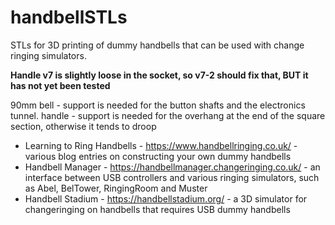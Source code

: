 # handbellSTLs

STLs for 3D printing of dummy handbells that can be used with change ringing simulators.

**Handle v7 is slightly loose in the socket, so v7-2 should fix that, BUT it has not yet been tested**

90mm bell - support is needed for the button shafts and the electronics tunnel.
handle - support is needed for the overhang at the end of the square section, otherwise it tends to droop

* Learning to Ring Handbells - https://www.handbellringing.co.uk/ - various blog entries on constructing your own dummy handbells
* Handbell Manager - https://handbellmanager.changeringing.co.uk/ - an interface between USB controllers and various ringing simulators, such as Abel, BelTower, RingingRoom and Muster
* Handbell Stadium - https://handbellstadium.org/ - a 3D simulator for changeringing on handbells that requires USB dummy handbells
